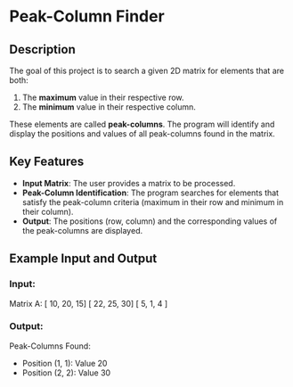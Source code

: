 # Peak-Column Finder

## Description

The goal of this project is to search a given 2D matrix for elements that are both:

1. The **maximum** value in their respective row.
2. The **minimum** value in their respective column.

These elements are called **peak-columns**. The program will identify and display the positions and values of all peak-columns found in the matrix.

## Key Features

- **Input Matrix**: The user provides a matrix to be processed.
- **Peak-Column Identification**: The program searches for elements that satisfy the peak-column criteria (maximum in their row and minimum in their column).
- **Output**: The positions (row, column) and the corresponding values of the peak-columns are displayed.

## Example Input and Output

### Input:
Matrix A:
[ 10, 20, 15]
[ 22, 25, 30]
[ 5, 1, 4 ]

### Output:
Peak-Columns Found:
- Position (1, 1): Value 20
- Position (2, 2): Value 30
